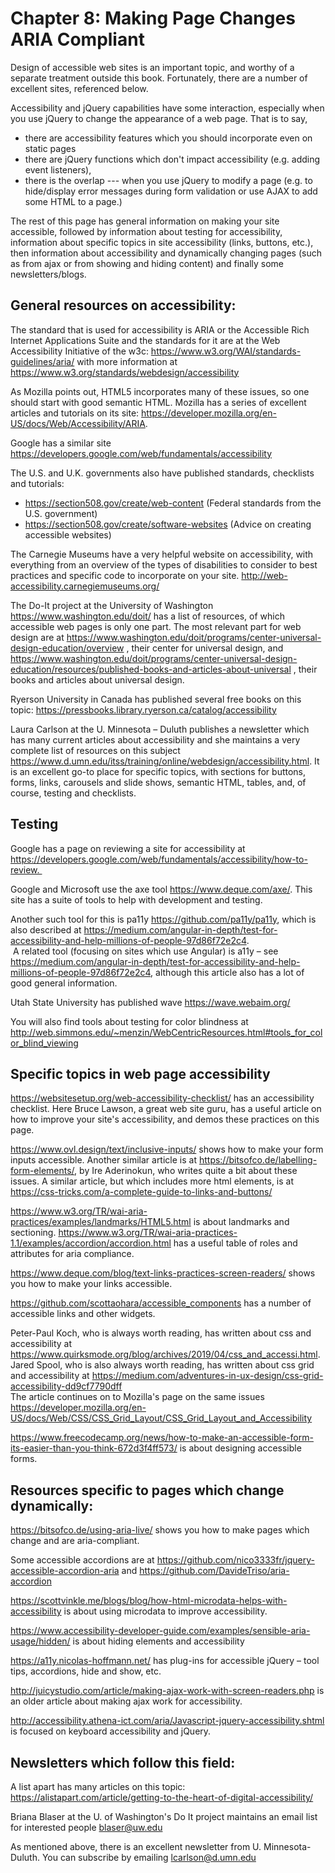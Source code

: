 # Chapter 8: Making Page Changes ARIA Compliant

Design of accessible web sites is an important topic, and worthy of a separate treatment outside this book. Fortunately, there are a number of excellent sites, referenced below.

Accessibility and jQuery capabilities have some interaction, especially when you use jQuery to change the appearance of a web page. That is to say, 
- there are accessibility features which you should incorporate even on static pages
- there are jQuery functions which don't impact accessibility (e.g. adding event listeners), 
- there is the overlap --- when you use jQuery to modify a page (e.g. to hide/display error messages during form validation or use AJAX to add some HTML to a page.)

The rest of this page has general information on making your site accessible, followed by information about testing for accessibility, information about specific topics in site accessibility (links, buttons, etc.), then information about accessibility and dynamically changing pages (such as from ajax or from showing and hiding content) and finally some newsletters/blogs.

## General resources on accessibility:

The standard that is used for accessibility is ARIA or the Accessible Rich Internet Applications Suite and the standards for it are at the Web Accessibility Initiative of the w3c: https://www.w3.org/WAI/standards-guidelines/aria/ with more information at https://www.w3.org/standards/webdesign/accessibility

As Mozilla points out, HTML5 incorporates many of these issues, so one should start with good semantic HTML. Mozilla has a series of excellent articles and tutorials on its site: https://developer.mozilla.org/en-US/docs/Web/Accessibility/ARIA. 

Google has a similar site https://developers.google.com/web/fundamentals/accessibility

The U.S. and U.K. governments also have published standards, checklists and tutorials:

- https://section508.gov/create/web-content (Federal standards from the U.S. government)
- https://section508.gov/create/software-websites (Advice on creating accessible websites)

The Carnegie Museums have a very helpful website on accessibility, with everything from an overview of the types of disabilities to consider to best practices and specific code to incorporate on your site. http://web-accessibility.carnegiemuseums.org/

The Do-It project at the University of Washington https://www.washington.edu/doit/ has a list of resources, of which accessible web pages is only one part. The most relevant part for web design are at https://www.washington.edu/doit/programs/center-universal-design-education/overview , their center for universal design, and https://www.washington.edu/doit/programs/center-universal-design-education/resources/published-books-and-articles-about-universal , their books and articles about universal design.

Ryerson University in Canada has published several free books on this topic: https://pressbooks.library.ryerson.ca/catalog/accessibility

Laura Carlson at the U. Minnesota – Duluth publishes a newsletter which has many current articles about accessibility and she maintains a very complete list of resources on this subject https://www.d.umn.edu/itss/training/online/webdesign/accessibility.html. It is an excellent go-to place for specific topics, with sections for buttons, forms, links, carousels and slide shows, semantic HTML, tables, and, of course, testing and checklists.


## Testing

Google has a page on reviewing a site for accessibility at https://developers.google.com/web/fundamentals/accessibility/how-to-review. 

Google and Microsoft use the axe tool https://www.deque.com/axe/. This site has a suite of tools to help with development and testing.

Another such tool for this is pa11y https://github.com/pa11y/pa11y, which is also described at https://medium.com/angular-in-depth/test-for-accessibility-and-help-millions-of-people-97d86f72e2c4. <br> A related tool (focusing on sites which use Angular) is a11y – see https://medium.com/angular-in-depth/test-for-accessibility-and-help-millions-of-people-97d86f72e2c4, although this article also has a lot of good general information.  

Utah State University has published wave https://wave.webaim.org/

You will also find tools about testing for color blindness at http://web.simmons.edu/~menzin/WebCentricResources.html#tools_for_color_blind_viewing

## Specific topics in web page accessibility

https://websitesetup.org/web-accessibility-checklist/ has an accessibility checklist. Here Bruce Lawson, a great web site guru, has a useful article on how to improve your site's accessibility, and demos these practices on this page. 

https://www.ovl.design/text/inclusive-inputs/ shows how to make your form inputs accessible. Another similar article is at https://bitsofco.de/labelling-form-elements/, by Ire Aderinokun, who writes quite a bit about these issues. A similar article, but which includes more html elements, is at https://css-tricks.com/a-complete-guide-to-links-and-buttons/

https://www.w3.org/TR/wai-aria-practices/examples/landmarks/HTML5.html is about landmarks and sectioning. https://www.w3.org/TR/wai-aria-practices-1.1/examples/accordion/accordion.html has a useful table of roles and attributes for aria compliance.  

https://www.deque.com/blog/text-links-practices-screen-readers/ shows you how to make your links accessible.

https://github.com/scottaohara/accessible_components has a number of accessible links and other widgets.

Peter-Paul Koch, who is always worth reading, has written about css and accessibility at https://www.quirksmode.org/blog/archives/2019/04/css_and_accessi.html. Jared Spool, who is also always worth reading, has written about css grid and accessibility at https://medium.com/adventures-in-ux-design/css-grid-accessibility-dd9cf7790dff <br> The article continues on to Mozilla's page on the same issues https://developer.mozilla.org/en-US/docs/Web/CSS/CSS_Grid_Layout/CSS_Grid_Layout_and_Accessibility

https://www.freecodecamp.org/news/how-to-make-an-accessible-form-its-easier-than-you-think-672d3f4ff573/ is about designing accessible forms. 

## Resources specific to pages which change dynamically:

https://bitsofco.de/using-aria-live/ shows you how to make pages which change and are aria-compliant. 

Some accessible accordions are at https://github.com/nico3333fr/jquery-accessible-accordion-aria and https://github.com/DavideTriso/aria-accordion

https://scottvinkle.me/blogs/blog/how-html-microdata-helps-with-accessibility is about using microdata to improve accessibility.

https://www.accessibility-developer-guide.com/examples/sensible-aria-usage/hidden/ is about hiding elements and accessibility

https://a11y.nicolas-hoffmann.net/ has plug-ins for accessible jQuery – tool tips, accordions, hide and show, etc.

http://juicystudio.com/article/making-ajax-work-with-screen-readers.php is an older article about making ajax work for accessibility.

http://accessibility.athena-ict.com/aria/Javascript-jquery-accessibility.shtml is focused on keyboard accessibility and jQuery.

## Newsletters which follow this field:

A list apart has many articles on this topic: https://alistapart.com/article/getting-to-the-heart-of-digital-accessibility/

Briana Blaser at the U. of Washington's Do It project maintains an email list for interested people blaser@uw.edu

As mentioned above, there is an excellent newsletter from U. Minnesota- Duluth. You can subscribe by emailing lcarlson@d.umn.edu


